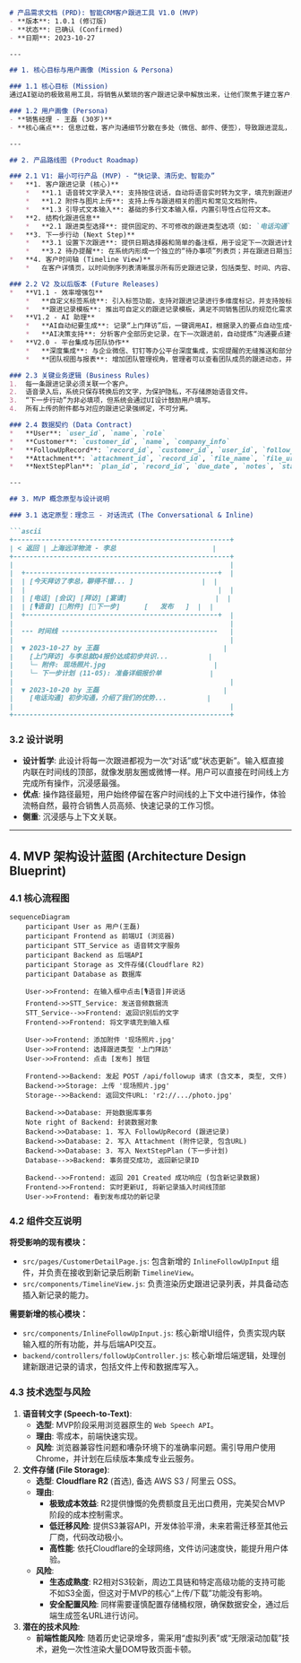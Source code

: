 ```markdown
# 产品需求文档 (PRD): 智能CRM客户跟进工具 V1.0 (MVP)
- **版本**: 1.0.1 (修订版)
- **状态**: 已确认 (Confirmed)
- **日期**: 2023-10-27

---

## 1. 核心目标与用户画像 (Mission & Persona)

### 1.1 核心目标 (Mission)
通过AI驱动的极致易用工具，将销售从繁琐的客户跟进记录中解放出来，让他们聚焦于建立客户关系和赢取订单。

### 1.2 用户画像 (Persona)
- **销售经理 - 王磊 (30岁)**
- **核心痛点**: 信息过载，客户沟通细节分散在多处（微信、邮件、便签），导致跟进混乱，准备不足；手动整理汇报材料耗时且不准确。

---

## 2. 产品路线图 (Product Roadmap)

### 2.1 V1: 最小可行产品 (MVP) - “快记录、清历史、智能办”
*   **1. 客户跟进记录 (核心)**
    *   **1.1 语音转文字录入**: 支持按住说话，自动将语音实时转为文字，填充到跟进内容中。
    *   **1.2 附件与图片上传**: 支持上传与跟进相关的图片和常见文档附件。
    *   **1.3 引导式文本输入**: 基础的多行文本输入框，内置引导性占位符文本。
*   **2. 结构化跟进信息**
    *   **2.1 跟进类型选择**: 提供固定的、不可修改的跟进类型选项（如: `电话沟通`, `线上会议`, `上门拜访`, `商务宴请`）。
*   **3. 下一步行动 (Next Step)**
    *   **3.1 设置下次跟进**: 提供日期选择器和简单的备注框，用于设定下一次跟进计划。
    *   **3.2 待办提醒**: 在系统内形成一个独立的“待办事项”列表页；并在跟进日期当天或前一天，通过浏览器推送进行提醒。
*   **4. 客户时间轴 (Timeline View)**
    *   在客户详情页，以时间倒序列表清晰展示所有历史跟进记录，包括类型、时间、内容、附件缩略图和当时设定的“下一步计划”。

### 2.2 V2 及以后版本 (Future Releases)
*   **V1.1 - 效率增强包**
    *   **自定义标签系统**: 引入标签功能，支持对跟进记录进行多维度标记，并支持按标签筛选。
    *   **跟进记录模板**: 推出可自定义的跟进记录模板，满足不同销售团队的规范化需求。
*   **V1.2 - AI 助理**
    *   **AI自动纪要生成**: 记录“上门拜访”后，一键调用AI，根据录入的要点自动生成一份结构化的拜访纪要初稿。
    *   **AI决策支持**: 分析客户全部历史记录，在下一次跟进前，自动提炼“沟通要点建议”和“潜在的客户疑虑”。
*   **V2.0 - 平台集成与团队协作**
    *   **深度集成**: 与企业微信、钉钉等办公平台深度集成，实现提醒的无缝推送和部分操作的快捷完成。
    *   **团队视图与报表**: 增加团队管理视角，管理者可以查看团队成员的跟进动态，并自动生成数据报表。

### 2.3 关键业务逻辑 (Business Rules)
1.  每一条跟进记录必须关联一个客户。
2.  语音录入后，系统只保存转换后的文字，为保护隐私，不存储原始语音文件。
3.  “下一步行动”为非必填项，但系统会通过UI设计鼓励用户填写。
4.  所有上传的附件都与对应的跟进记录强绑定，不可分离。

### 2.4 数据契约 (Data Contract)
*   **User**: `user_id`, `name`, `role`
*   **Customer**: `customer_id`, `name`, `company_info`
*   **FollowUpRecord**: `record_id`, `customer_id`, `user_id`, `follow_up_type` (Enum: PHONE_CALL, MEETING, VISIT...), `content` (Text), `created_at`
*   **Attachment**: `attachment_id`, `record_id`, `file_name`, `file_url`, `file_type`
*   **NextStepPlan**: `plan_id`, `record_id`, `due_date`, `notes`, `status` (Enum: PENDING, DONE)

---

## 3. MVP 概念原型与设计说明

### 3.1 选定原型：理念三 - 对话流式 (The Conversational & Inline)

```ascii
+------------------------------------------------------+
| < 返回 | 上海远洋物流 - 李总                        |
+------------------------------------------------------+
|                                                      |
|  +------------------------------------------------+  |
|  | [今天拜访了李总，聊得不错... ]                 |  |
|  |                                                |  |
|  | [电话] [会议] [拜访] [宴请]                      |  |
|  | [🎙️语音] [📎附件] [📅下一步]      [   发布   ]  |  |
|  +------------------------------------------------+  |
|                                                      |
|  --- 时间线 ---------------------------------------   |
|                                                      |
|  ▼ 2023-10-27 by 王磊                               |
|    [上门拜访] 与李总就Q4报价达成初步共识...          |
|    └─ 附件: 现场照片.jpg                           |
|    └─ 下一步计划 (11-05): 准备详细报价单            |
|                                                      |
|  ▼ 2023-10-20 by 王磊                               |
|    [电话沟通] 初步沟通，介绍了我们的优势...          |
|                                                      |
+------------------------------------------------------+

```

### 3.2 设计说明

- **设计哲学**: 此设计将每一次跟进都视为一次“对话”或“状态更新”。输入框直接内联在时间线的顶部，就像发朋友圈或微博一样。用户可以直接在时间线上方完成所有操作，沉浸感最强。
- **优点**: 操作路径最短，用户始终停留在客户时间线的上下文中进行操作，体验流畅自然，最符合销售人员高频、快速记录的工作习惯。
- **侧重**: 沉浸感与上下文关联。

---

## 4. MVP 架构设计蓝图 (Architecture Design Blueprint)

### 4.1 核心流程图

```mermaid
sequenceDiagram
    participant User as 用户(王磊)
    participant Frontend as 前端UI (浏览器)
    participant STT_Service as 语音转文字服务
    participant Backend as 后端API
    participant Storage as 文件存储(Cloudflare R2)
    participant Database as 数据库

    User->>Frontend: 在输入框中点击[🎙️语音]并说话
    Frontend->>STT_Service: 发送音频数据流
    STT_Service-->>Frontend: 返回识别后的文字
    Frontend->>Frontend: 将文字填充到输入框

    User->>Frontend: 添加附件 '现场照片.jpg'
    User->>Frontend: 选择跟进类型 '上门拜訪'
    User->>Frontend: 点击 [发布] 按钮

    Frontend->>Backend: 发起 POST /api/followup 请求 (含文本, 类型, 文件)
    Backend->>Storage: 上传 '现场照片.jpg'
    Storage-->>Backend: 返回文件URL: 'r2://.../photo.jpg'

    Backend->>Database: 开始数据库事务
    Note right of Backend: 封装数据对象
    Backend->>Database: 1. 写入 FollowUpRecord (跟进记录)
    Backend->>Database: 2. 写入 Attachment (附件记录, 包含URL)
    Backend->>Database: 3. 写入 NextStepPlan (下一步计划)
    Database-->>Backend: 事务提交成功, 返回新记录ID

    Backend-->>Frontend: 返回 201 Created 成功响应 (包含新记录数据)
    Frontend->>Frontend: 实时更新UI, 将新记录插入时间线顶部
    User->>Frontend: 看到发布成功的新记录

```

### 4.2 组件交互说明

**将受影响的现有模块：**

- `src/pages/CustomerDetailPage.js`: 包含新增的 `InlineFollowUpInput` 组件，并负责在接收到新记录后刷新 `TimelineView`。
- `src/components/TimelineView.js`: 负责渲染历史跟进记录列表，并具备动态插入新记录的能力。

**需要新增的核心模块：**

- `src/components/InlineFollowUpInput.js`: 核心新增UI组件，负责实现内联输入框的所有功能，并与后端API交互。
- `backend/controllers/followUpController.js`: 核心新增后端逻辑，处理创建新跟进记录的请求，包括文件上传和数据库写入。

### 4.3 技术选型与风险

1. **语音转文字 (Speech-to-Text)**:
    - **选型**: MVP阶段采用浏览器原生的 `Web Speech API`。
    - **理由**: 零成本，前端快速实现。
    - **风险**: 浏览器兼容性问题和嘈杂环境下的准确率问题。需引导用户使用Chrome，并计划在后续版本集成专业云服务。
2. **文件存储 (File Storage)**:
    - **选型**: **Cloudflare R2** (首选), 备选 AWS S3 / 阿里云 OSS。
    - **理由**:
        - **极致成本效益**: R2提供慷慨的免费额度且无出口费用，完美契合MVP阶段的成本控制需求。
        - **低迁移风险**: 提供S3兼容API，开发体验平滑，未来若需迁移至其他云厂商，代码改动极小。
        - **高性能**: 依托Cloudflare的全球网络，文件访问速度快，能提升用户体验。
    - **风险**:
        - **生态成熟度**: R2相对S3较新，周边工具链和特定高级功能的支持可能不如S3全面，但这对于MVP的核心“上传/下载”功能没有影响。
        - **安全配置风险**: 同样需要谨慎配置存储桶权限，确保数据安全，通过后端生成签名URL进行访问。
3. **潜在的技术风险**:
    - **前端性能风险**: 随着历史记录增多，需采用“虚拟列表”或“无限滚动加载”技术，避免一次性渲染大量DOM导致页面卡顿。
